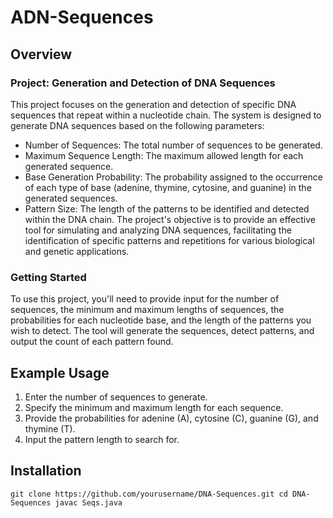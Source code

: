 # ADN-Sequences
## Overview

### Project: Generation and Detection of DNA Sequences

This project focuses on the generation and detection of specific DNA sequences that repeat within a nucleotide chain. The system is designed to generate DNA sequences based on the following parameters:

* Number of Sequences: The total number of sequences to be generated.
* Maximum Sequence Length: The maximum allowed length for each generated sequence.
* Base Generation Probability: The probability assigned to the occurrence of each type of base (adenine, thymine, cytosine, and guanine) in the generated sequences.
* Pattern Size: The length of the patterns to be identified and detected within the DNA chain.
The project's objective is to provide an effective tool for simulating and analyzing DNA sequences, facilitating the identification of specific patterns and repetitions for various biological and genetic applications.

### Getting Started
To use this project, you'll need to provide input for the number of sequences, the minimum and maximum lengths of sequences, the probabilities for each nucleotide base, and the length of the patterns you wish to detect. The tool will generate the sequences, detect patterns, and output the count of each pattern found.

## Example Usage
1. Enter the number of sequences to generate.
2. Specify the minimum and maximum length for each sequence.
3. Provide the probabilities for adenine (A), cytosine (C), guanine (G), and thymine (T).
4. Input the pattern length to search for.

## Installation
``git clone https://github.com/yourusername/DNA-Sequences.git
cd DNA-Sequences
javac Seqs.java``
